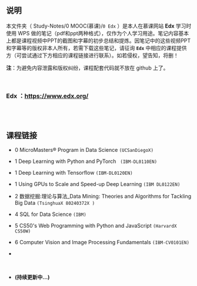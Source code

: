 ## 说明
本文件夹（ Study-Notes/0 MOOC(慕课)/`0 Edx` ）是本人在慕课网站 **Edx** 学习时使用 WPS 做的笔记（pdf和ppt两种格式），仅作为个人学习用途。笔记内容基本上都是课程视频中PPT的截图和字幕的初步总结和提炼。因笔记中的这些视频PPT和字幕等的版权非本人所有，若需下载这些笔记，请征询 **`Edx`** 中相应的课程提供方（可尝试通过下方相应的课程链接进行联系）。如若侵权，望告知，将删！

**注**：为避免内容泄露和版权纠纷，课程配套代码就不放在 github 上了。

<br>

### Edx ：https://www.edx.org/

<br>
<br>


## 课程链接
* 0 <a href="https://www.edx.org/micromasters/uc-san-diegox-data-science" style="text-decoration:none">MicroMasters® Program in Data Science</a> `(UCSanDiegoX)`

* 1 <a href="https://www.edx.org/course/deep-learning-with-python-and-pytorch" style="text-decoration:none">Deep Learning with Python and PyTorch</a> ` (IBM-DL0110EN)`

* 1 <a href="https://www.edx.org/course/deep-learning-with-tensorflow" style="text-decoration:none">Deep Learning with Tensorflow</a> `(IBM-DL0120EN)`

* 1 <a href="https://www.edx.org/course/using-gpus-to-scale-and-speed-up-deep-learning" style="text-decoration:none">Using GPUs to Scale and Speed-up Deep Learning</a> `(IBM DL0122EN)`

* 2 <a href="https://www.edx.org/course/data-mining-theories-and-algorithms-for-tackling-b" style="text-decoration:none">数据挖掘:理论与算法_Data Mining: Theories and Algorithms for Tackling Big Data</a> `(TsinghuaX 80240372X )`

* 4 <a href="https://www.edx.org/course/sql-for-data-science" style="text-decoration:none">SQL for Data Science</a> `(IBM)`

* 5 <a href="https://www.edx.org/course/cs50s-web-programming-with-python-and-javascript" style="text-decoration:none">CS50's Web Programming with Python and JavaScript</a> `(HarvardX CS50W)`

* 6 <a href="https://www.edx.org/course/computer-vision-and-image-processing-fundamentals" style="text-decoration:none">Computer Vision and Image Processing Fundamentals</a> `(IBM-CV0101EN)`

* <a href="" style="text-decoration:none"></a>

<br>

* **(持续更新中...)**
